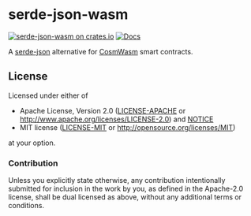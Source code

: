 # serde-json-wasm

[![serde-json-wasm on crates.io](https://img.shields.io/crates/v/serde-json-wasm.svg)](https://crates.io/crates/serde-json-wasm)
[![Docs](https://docs.rs/serde-json-wasm/badge.svg)](https://docs.rs/serde-json-wasm)

A [serde-json] alternative for [CosmWasm] smart contracts.

[serde-json]: https://crates.io/crates/serde_json
[cosmwasm]: https://cosmwasm.com
[notice-url]: NOTICE

## License

Licensed under either of

- Apache License, Version 2.0 ([LICENSE-APACHE](LICENSE-APACHE) or http://www.apache.org/licenses/LICENSE-2.0) and [NOTICE][notice-url]
- MIT license ([LICENSE-MIT](LICENSE-MIT) or http://opensource.org/licenses/MIT)

at your option.

### Contribution

Unless you explicitly state otherwise, any contribution intentionally submitted
for inclusion in the work by you, as defined in the Apache-2.0 license, shall be
dual licensed as above, without any additional terms or conditions.
